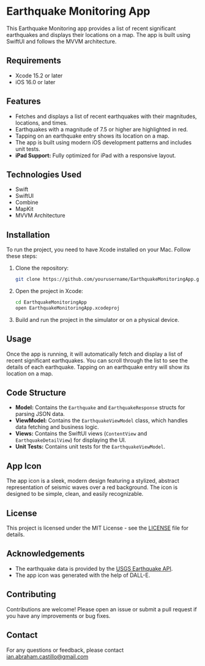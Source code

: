 # Earthquake Monitoring App

This Earthquake Monitoring app provides a list of recent significant earthquakes and displays their locations on a map. The app is built using SwiftUI and follows the MVVM architecture.

## Requirements
- Xcode 15.2 or later
- iOS 16.0 or later

## Features

- Fetches and displays a list of recent earthquakes with their magnitudes, locations, and times.
- Earthquakes with a magnitude of 7.5 or higher are highlighted in red.
- Tapping on an earthquake entry shows its location on a map.
- The app is built using modern iOS development patterns and includes unit tests.
- **iPad Support:** Fully optimized for iPad with a responsive layout.

## Technologies Used

- Swift
- SwiftUI
- Combine
- MapKit
- MVVM Architecture

## Installation

To run the project, you need to have Xcode installed on your Mac. Follow these steps:

1. Clone the repository:
    ```sh
    git clone https://github.com/yourusername/EarthquakeMonitoringApp.git
    ```

2. Open the project in Xcode:
    ```sh
    cd EarthquakeMonitoringApp
    open EarthquakeMonitoringApp.xcodeproj
    ```

3. Build and run the project in the simulator or on a physical device.

## Usage

Once the app is running, it will automatically fetch and display a list of recent significant earthquakes. You can scroll through the list to see the details of each earthquake. Tapping on an earthquake entry will show its location on a map.

## Code Structure

- **Model:** Contains the `Earthquake` and `EarthquakeResponse` structs for parsing JSON data.
- **ViewModel:** Contains the `EarthquakeViewModel` class, which handles data fetching and business logic.
- **Views:** Contains the SwiftUI views (`ContentView` and `EarthquakeDetailView`) for displaying the UI.
- **Unit Tests:** Contains unit tests for the `EarthquakeViewModel`.

## App Icon

The app icon is a sleek, modern design featuring a stylized, abstract representation of seismic waves over a red background. The icon is designed to be simple, clean, and easily recognizable.

## License

This project is licensed under the MIT License - see the [LICENSE](LICENSE) file for details.

## Acknowledgements

- The earthquake data is provided by the [USGS Earthquake API](https://earthquake.usgs.gov/fdsnws/event/1/).
- The app icon was generated with the help of DALL-E.

## Contributing

Contributions are welcome! Please open an issue or submit a pull request if you have any improvements or bug fixes.

## Contact

For any questions or feedback, please contact ian.abraham.castillo@gmail.com
